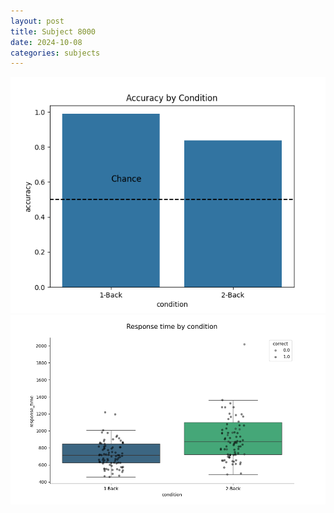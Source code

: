 ```yaml
---
layout: post
title: Subject 8000
date: 2024-10-08
categories: subjects
---
```


![](data/8000/run-7/8000_ATS_acc.png)
![](data/8000/run-7/8000_ATS_rt.png)
